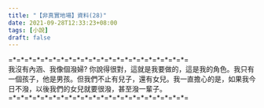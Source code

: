 ```yaml
---
title: "【非真實地場】資料(28)"
date: 2021-09-28T12:33:23+08:00
tags: [小說]
draft: false
---
```


=\*=\*=\*=\*=\*=\*=\*=\*=\*=\*=\*=\*=\*=\*=\*=\*=\*=\*=\*=\*=\*=\*=  
我沒有內涵、我像個潑婦? 你說得很對，這就是我要做的，這是我的角色。我只有一個孩子，他是男孩。但我們不止有兒子，還有女兒。我一直擔心的是，如果我今日不潑，以後我們的女兒就要很潑，甚至潑一輩子。  
=\*=\*=\*=\*=\*=\*=\*=\*=\*=\*=\*=\*=\*=\*=\*=\*=\*=\*=\*=\*=\*=\*=  